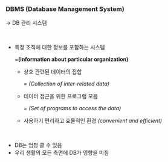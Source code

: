 ### DBMS (Database Management System)

→ DB 관리 시스템

<br>

- 특정 조직에 대한 정보를 포함하는 시스템
    
    =**(information about particular organization)**
    
    - 상호 관련된 데이터의 집합
        
        *= (Collection of inter-related data)*
        
    - 데이터 접근을 위한 프로그램 모음
        
        *= (Set of programs to access the data)*
        
    - 사용하기 편리하고 효율적인 환경 *(convenient and efficient)*

<br>

- DB는 엄청 클 수 있음
- 우리 생활의 모든 측면에 DB가 영향을 미침